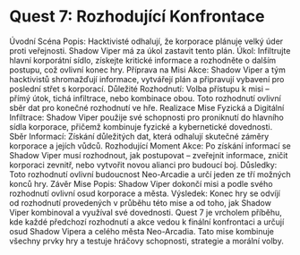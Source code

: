 # Quest 7: Rozhodující Konfrontace

Úvodní Scéna
Popis: Hacktivisté odhalují, že korporace plánuje velký úder proti veřejnosti. Shadow Viper má za úkol zastavit tento plán.
Úkol: Infiltrujte hlavní korporátní sídlo, získejte kritické informace a rozhodněte o dalším postupu, což ovlivní konec hry.
Příprava na Misi
Akce: Shadow Viper a tým hacktivistů shromažďují informace, vytvářejí plán a připravují vybavení pro poslední střet s korporací.
Důležité Rozhodnutí: Volba přístupu k misi – přímý útok, tichá infiltrace, nebo kombinace obou. Toto rozhodnutí ovlivní sběr dat pro konečné rozhodnutí ve hře.
Realizace Mise
Fyzická a Digitální Infiltrace: Shadow Viper použije své schopnosti pro proniknutí do hlavního sídla korporace, přičemž kombinuje fyzické a kybernetické dovednosti.
Sběr Informací: Získání důležitých dat, která odhalují skutečné záměry korporace a jejích vůdců.
Rozhodující Moment
Akce: Po získání informací se Shadow Viper musí rozhodnout, jak postupovat – zveřejnit informace, zničit korporaci zevnitř, nebo vytvořit novou alianci pro budoucí boj.
Důsledky: Toto rozhodnutí ovlivní budoucnost Neo-Arcadie a určí jeden ze tří možných konců hry.
Závěr Mise
Popis: Shadow Viper dokončí misi a podle svého rozhodnutí ovlivní osud korporace a města.
Výsledek: Konec hry se odvíjí od rozhodnutí provedených v průběhu této mise a od toho, jak Shadow Viper kombinoval a využíval své dovednosti.
Quest 7 je vrcholem příběhu, kde každé předchozí rozhodnutí a akce vedou k finální konfrontaci a určují osud Shadow Vipera a celého města Neo-Arcadia. Tato mise kombinuje všechny prvky hry a testuje hráčovy schopnosti, strategie a morální volby.
